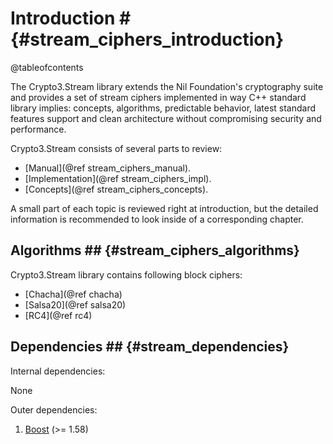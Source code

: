 # Introduction # {#stream_ciphers_introduction}

@tableofcontents

The Crypto3.Stream library extends the Nil Foundation's cryptography suite and provides a set of stream ciphers
 implemented in way C++ standard library implies: concepts, algorithms, predictable behavior, latest standard features
  support and clean architecture without compromising security and performance.
  
Crypto3.Stream consists of several parts to review:
* [Manual](@ref stream_ciphers_manual).
* [Implementation](@ref stream_ciphers_impl).
* [Concepts](@ref stream_ciphers_concepts).
 
A small part of each topic is reviewed right at introduction, but the detailed information is recommended to look inside of a corresponding chapter.
   
## Algorithms ## {#stream_ciphers_algorithms}

Crypto3.Stream library contains following block ciphers:

* [Chacha](@ref chacha)
* [Salsa20](@ref salsa20)
* [RC4](@ref rc4)

## Dependencies ## {#stream_dependencies}

Internal dependencies:

None

Outer dependencies:
1. [Boost](https://boost.org) (>= 1.58)